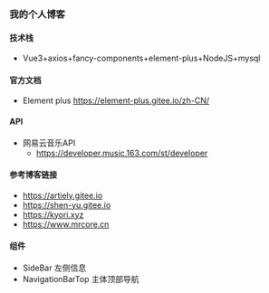 ### 我的个人博客
#### 技术栈
- Vue3+axios+fancy-components+element-plus+NodeJS+mysql

#### 官方文档

- Element plus https://element-plus.gitee.io/zh-CN/

#### API
- 网易云音乐API
  - https://developer.music.163.com/st/developer

#### 参考博客链接

- https://artiely.gitee.io
- https://shen-yu.gitee.io
- https://kyori.xyz
- https://www.mrcore.cn
#### 组件
- SideBar 左侧信息
- NavigationBarTop 主体顶部导航